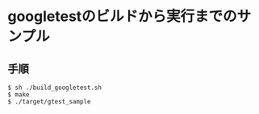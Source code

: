 # googletestのビルドから実行までのサンプル

## 手順
```
$ sh ./build_googletest.sh
$ make
$ ./target/gtest_sample
```
